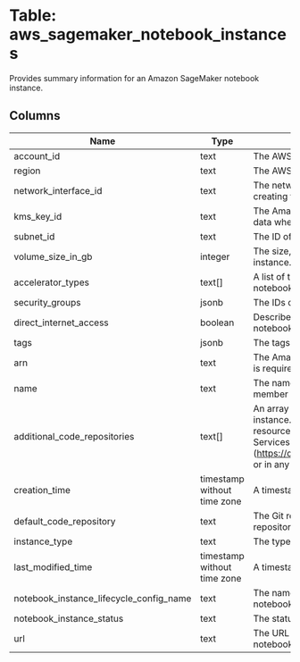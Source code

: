 
# Table: aws_sagemaker_notebook_instances
Provides summary information for an Amazon SageMaker notebook instance.
## Columns
| Name        | Type           | Description  |
| ------------- | ------------- | -----  |
|account_id|text|The AWS Account ID of the resource.|
|region|text|The AWS Region of the resource.|
|network_interface_id|text|The network interface IDs that Amazon SageMaker created at the time of creating the instance.|
|kms_key_id|text|The Amazon Web Services KMS key ID Amazon SageMaker uses to encrypt data when storing it on the ML storage volume attached to the instance.|
|subnet_id|text|The ID of the VPC subnet.|
|volume_size_in_gb|integer|The size, in GB, of the ML storage volume attached to the notebook instance.|
|accelerator_types|text[]|A list of the Elastic Inference (EI) instance types associated with this notebook instance.|
|security_groups|jsonb|The IDs of the VPC security groups.|
|direct_internet_access|boolean|Describes whether Amazon SageMaker provides internet access to the notebook instance.|
|tags|jsonb|The tags associated with the notebook instance.|
|arn|text|The Amazon Resource Name (ARN) of the notebook instance.  This member is required.|
|name|text|The name of the notebook instance that you want a summary for.  This member is required.|
|additional_code_repositories|text[]|An array of up to three Git repositories associated with the notebook instance. These can be either the names of Git repositories stored as resources in your account, or the URL of Git repositories in Amazon Web Services CodeCommit (https://docs.aws.amazon.com/codecommit/latest/userguide/welcome.html) or in any other Git repository|
|creation_time|timestamp without time zone|A timestamp that shows when the notebook instance was created.|
|default_code_repository|text|The Git repository associated with the notebook instance as its default code repository|
|instance_type|text|The type of ML compute instance that the notebook instance is running on.|
|last_modified_time|timestamp without time zone|A timestamp that shows when the notebook instance was last modified.|
|notebook_instance_lifecycle_config_name|text|The name of a notebook instance lifecycle configuration associated with this notebook instance|
|notebook_instance_status|text|The status of the notebook instance.|
|url|text|The URL that you use to connect to the Jupyter instance running in your notebook instance.|

